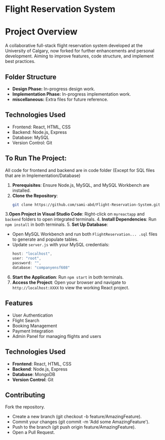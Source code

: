 # Flight Reservation System
# Project Overview
A collaborative full-stack flight reservation system developed at the University of Calgary, now forked for further enhancements and personal development. Aiming to improve features, code structure, and implement best practices.
## Folder Structure 
- **Design Phase:** In-progress design work.
- **Implementation Phase:** In-progress implementation work. 
- **miscellaneous:** Extra files for future reference.
  
## Technologies Used
- Frontend: React, HTML, CSS
- Backend: Node.js, Express
- Database: MySQL
- Version Control: Git
## To Run The Project:
All code for frontend and backend are in code folder (Except for SQL files that are in Implementation/Database)
1. **Prerequisites**: Ensure Node.js, MySQL, and MySQL Workbench are installed.
2. **Clone the Repository**:
   ```bash
   git clone https://github.com/sami-abd/Flight-Reservation-System.git
3.**Open Project in Visual Studio Code**: Right-click on `myreactapp` and `backend` folders to open integrated terminals.
4. **Install Dependencies**: Run `npm install` in both terminals.
5. **Set Up Database**:
   - Open MySQL Workbench and run both `FlightReservation... .sql` files to generate and populate tables.
   - Update `server.js` with your MySQL credentials:
     ```javascript
     host: "localhost",
     user: "root",
     password: "",
     database: "companyensf608"
     ```
6. **Start the Application**: Run `npm start` in both terminals.
7. **Access the Project**: Open your browser and navigate to `http://localhost:XXXX` to view the working React project.

## Features
- User Authentication
- Flight Search
- Booking Management
- Payment Integration
- Admin Panel for managing flights and users

## Technologies Used
- **Frontend**: React, HTML, CSS
- **Backend**: Node.js, Express
- **Database**: MongoDB
- **Version Control**: Git

## Contributing
Fork the repository.
- Create a new branch (git checkout -b feature/AmazingFeature).
- Commit your changes (git commit -m 'Add some AmazingFeature').
- Push to the branch (git push origin feature/AmazingFeature).
- Open a Pull Request.
